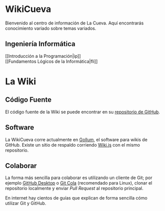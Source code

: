 # WikiCueva

Bienvenido al centro de información de La Cueva. Aquí encontrarás conocimiento variado sobre temas variados.

## Ingeniería Informática

[[Introducción a la Programación|ip]]  
[[Fundamentos Lógicos de la Informática|fli]]

# La Wiki

## Código Fuente

El código fuente de la Wiki se puede encontrar en su [repositorio de GitHub](https://github.com/PabloClon/wikicueva).

## Software

La WikiCueva corre actualmente en [Gollum](https://github.com/gollum/gollum), el software para wikis de GitHub. Existe un sitio de respaldo corriendo [Wiki.js](https://github.com/Requarks/wiki) con el mismo repositorio.

## Colaborar

La forma más sencilla para colaborar es utilizando un cliente de Git; por ejemplo [GitHub Desktop](https://desktop.github.com/) o [Git Cola](https://git-cola.github.io/) (recomendado para Linux), clonar el repositorio localmente y enviar *Pull Request* al repositorio principal.

En internet hay cientos de guías que explican de forma sencilla cómo utilizar Git y GitHub.
